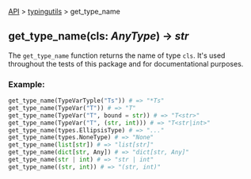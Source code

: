[API](/docs/api.md) > [typingutils](/docs/api/typingutils/typingutils.md) > get_type_name

## get_type_name(cls: _AnyType_) -> _str_

The `get_type_name` function returns the name of type `cls`. It's used throughout the tests of this package and for documentational purposes.

### Example:
```python
get_type_name(TypeVarTyple("Ts")) # => "*Ts"
get_type_name(TypeVar("T")) # => "T"
get_type_name(TypeVar("T", bound = str)) # => "T<str>"
get_type_name(TypeVar("T", (str, int))) # => "T<str|int>"
get_type_name(types.EllipsisType) # => "..."
get_type_name(types.NoneType) # => "None"
get_type_name(list[str]) # => "list[str]"
get_type_name(dict[str, Any]) # => "dict[str, Any]"
get_type_name(str | int) # => "str | int"
get_type_name((str, int)) # => "(str, int)"
```